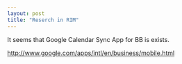 ```yaml
---
layout: post
title: "Reserch in RIM"
---
```


It seems that Google Calendar Sync App for BB is exists.

http://www.google.com/apps/intl/en/business/mobile.html
